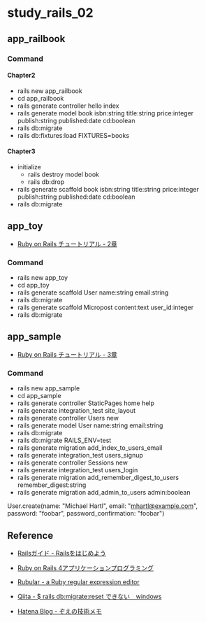# study_rails_02

## app_railbook

### Command

#### Chapter2

- rails new app_railbook
- cd app_railbook
- rails generate controller hello index
- rails generate model book isbn:string title:string price:integer publish:string published:date cd:boolean
- rails db:migrate
- rails db:fixtures:load FIXTURES=books

#### Chapter3

- initialize
  - rails destroy model book
  - rails db:drop
- rails generate scaffold book isbn:string title:string price:integer publish:string published:date cd:boolean
- rails db:migrate

## app_toy

- [Ruby on Rails チュートリアル - 2章](https://railstutorial.jp/chapters/toy_app?version=5.1)

### Command

- rails new app_toy
- cd app_toy
- rails generate scaffold User name:string email:string
- rails db:migrate
- rails generate scaffold Micropost content:text user_id:integer
- rails db:migrate

## app_sample

- [Ruby on Rails チュートリアル - 3章](https://railstutorial.jp/chapters/static_pages?version=5.1#cha-static_pages)

### Command

- rails new app_sample
- cd app_sample
- rails generate controller StaticPages home help
- rails generate integration_test site_layout
- rails generate controller Users new
- rails generate model User name:string email:string
- rails db:migrate
- rails db:migrate RAILS_ENV=test
- rails generate migration add_index_to_users_email
- rails generate integration_test users_signup
- rails generate controller Sessions new
- rails generate integration_test users_login
- rails generate migration add_remember_digest_to_users remember_digest:string
- rails generate migration add_admin_to_users admin:boolean

User.create(name: "Michael Hartl", email: "mhartl@example.com", password: "foobar", password_confirmation: "foobar")

## Reference

- [Railsガイド - Railsをはじめよう](https://railsguides.jp/getting_started.html)
- [Ruby on Rails 4アプリケーションプログラミング](https://www.amazon.co.jp/dp/B00JZKX6DE)
- [Rubular - a Ruby regular expression editor](https://rubular.com/)

- [Qiita - $ rails db:migrate:reset できない　windows](https://qiita.com/Toshiki23/items/f366504844fd22ad87d9)
- [Hatena Blog - ぞえの技術メモ](http://kt-zoe.hatenablog.com/)